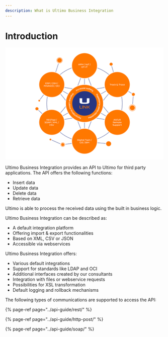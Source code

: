 ```yaml
---
description: What is Ultimo Business Integration
---
```


# Introduction

![](../.gitbook/assets/20-0168-aw-utm-visual-partner-eco-systeem-light.png)

Ultimo Business Integration provides an API to Ultimo for third party applications. The API offers the following functions:

* Insert data
* Update data
* Delete data
* Retrieve data

Ultimo is able to process the received data using the built in business logic. 

Ultimo Business Integration can be described as:

* A default integration platform
* Offering import & export functionalities
* Based on XML, CSV or JSON
* Accessible via webservices

Ultimo Business Integration offers:

* Various default integrations
* Support for standards like LDAP and OCI
* Additional interfaces created by our consultants
* Integration with files or webservice requests
* Possibilities for XSL transformation
* Default logging and rollback mechanisms

The following types of communications are supported to access the API:

{% page-ref page="../api-guide/rest/" %}

{% page-ref page="../api-guide/http-post/" %}

{% page-ref page="../api-guide/soap/" %}



